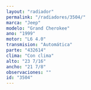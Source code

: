 ```yaml
---
layout: "radiador"
permalink: "/radiadores/3504/"
marca: "Jeep"
modelo: "Grand Cherokee"
ano: "1999"
motor: "L6 4.0"
transmision: "Automática"
parte: "432614"
clima: "Con clima"
alto: "23 7/16"
ancho: "21 7/8"
observaciones: ""
id: "3504"
---
```


